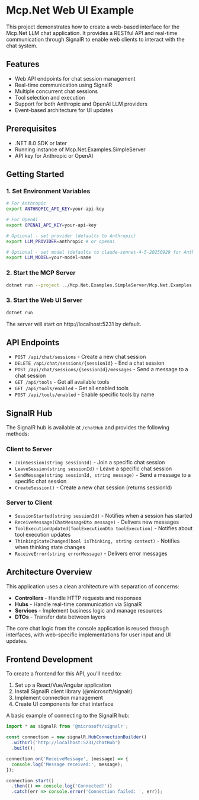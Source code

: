 # Mcp.Net Web UI Example

This project demonstrates how to create a web-based interface for the Mcp.Net LLM chat application. It provides a RESTful API and real-time communication through SignalR to enable web clients to interact with the chat system.

## Features

- Web API endpoints for chat session management
- Real-time communication using SignalR
- Multiple concurrent chat sessions
- Tool selection and execution
- Support for both Anthropic and OpenAI LLM providers
- Event-based architecture for UI updates

## Prerequisites

- .NET 8.0 SDK or later
- Running instance of Mcp.Net.Examples.SimpleServer
- API key for Anthropic or OpenAI

## Getting Started

### 1. Set Environment Variables

```bash
# For Anthropic
export ANTHROPIC_API_KEY=your-api-key

# For OpenAI
export OPENAI_API_KEY=your-api-key

# Optional - set provider (defaults to Anthropic)
export LLM_PROVIDER=anthropic # or openai

# Optional - set model (defaults to claude-sonnet-4-5-20250929 for Anthropic, gpt-5 for OpenAI)
export LLM_MODEL=your-model-name
```

### 2. Start the MCP Server

```bash
dotnet run --project ../Mcp.Net.Examples.SimpleServer/Mcp.Net.Examples.SimpleServer.csproj
```

### 3. Start the Web UI Server

```bash
dotnet run
```

The server will start on http://localhost:5231 by default.

## API Endpoints

- `POST /api/chat/sessions` - Create a new chat session
- `DELETE /api/chat/sessions/{sessionId}` - End a chat session
- `POST /api/chat/sessions/{sessionId}/messages` - Send a message to a chat session
- `GET /api/tools` - Get all available tools
- `GET /api/tools/enabled` - Get all enabled tools
- `POST /api/tools/enabled` - Enable specific tools by name

## SignalR Hub

The SignalR hub is available at `/chatHub` and provides the following methods:

### Client to Server
- `JoinSession(string sessionId)` - Join a specific chat session
- `LeaveSession(string sessionId)` - Leave a specific chat session
- `SendMessage(string sessionId, string message)` - Send a message to a specific chat session
- `CreateSession()` - Create a new chat session (returns sessionId)

### Server to Client
- `SessionStarted(string sessionId)` - Notifies when a session has started
- `ReceiveMessage(ChatMessageDto message)` - Delivers new messages
- `ToolExecutionUpdated(ToolExecutionDto toolExecution)` - Notifies about tool execution updates
- `ThinkingStateChanged(bool isThinking, string context)` - Notifies when thinking state changes
- `ReceiveError(string errorMessage)` - Delivers error messages

## Architecture Overview

This application uses a clean architecture with separation of concerns:

- **Controllers** - Handle HTTP requests and responses
- **Hubs** - Handle real-time communication via SignalR
- **Services** - Implement business logic and manage resources
- **DTOs** - Transfer data between layers

The core chat logic from the console application is reused through interfaces, with web-specific implementations for user input and UI updates.

## Frontend Development

To create a frontend for this API, you'll need to:

1. Set up a React/Vue/Angular application
2. Install SignalR client library (@microsoft/signalr)
3. Implement connection management
4. Create UI components for chat interface

A basic example of connecting to the SignalR hub:

```javascript
import * as signalR from '@microsoft/signalr';

const connection = new signalR.HubConnectionBuilder()
  .withUrl('http://localhost:5231/chatHub')
  .build();

connection.on('ReceiveMessage', (message) => {
  console.log('Message received:', message);
});

connection.start()
  .then(() => console.log('Connected!'))
  .catch(err => console.error('Connection failed: ', err));
```
